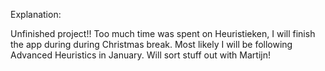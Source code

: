 Explanation:

Unfinished project!!
Too much time was spent on Heuristieken, I will finish the app during during
Christmas break. Most likely I will be following Advanced Heuristics in January.
Will sort stuff out with Martijn!
